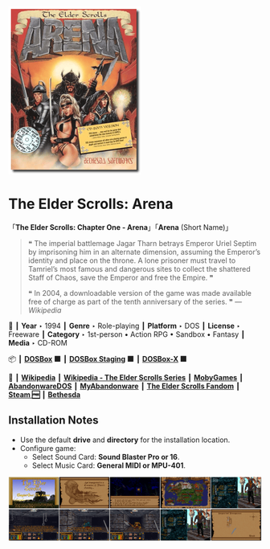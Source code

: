 ![](Thumbnail.png "application-thumbnail")

# The Elder Scrolls: Arena

「**The Elder Scrolls: Chapter One - Arena**」「**Arena** (Short Name)」

> ❝ The imperial battlemage Jagar Tharn betrays Emperor Uriel Septim by imprisoning him in an alternate dimension, assuming the Emperor’s identity and place on the throne. A lone prisoner must travel to Tamriel’s most famous and dangerous sites to collect the shattered Staff of Chaos, save the Emperor and free the Empire. ❞
>
> ❝ In 2004, a downloadable version of the game was made available free of charge as part of the tenth anniversary of the series. ❞ — *Wikipedia*
>

📌 ┃ **Year** ‣ 1994 ┃ **Genre** ‣ Role-playing ┃ **Platform** ‣ DOS ┃ **License** ‣ Freeware ┃ **Category** ‣ 1st-person • Action RPG • Sandbox • Fantasy ┃ **Media** ‣ CD-ROM 

📦 ┃ **[DOSBox](https://www.dosbox.com/) 🟩** ┃ **[DOSBox Staging](https://dosbox-staging.github.io/) 🟩** ┃ **[DOSBox-X](https://dosbox-x.com/) 🟩** 

📎 ┃ **[Wikipedia](https://en.wikipedia.org/wiki/The_Elder_Scrolls:_Arena)** ┃ **[Wikipedia - The Elder Scrolls Series](https://en.wikipedia.org/wiki/The_Elder_Scrolls)** ┃ **[MobyGames](https://www.mobygames.com/game/803/the-elder-scrolls-arena/)** ┃ **[AbandonwareDOS](https://www.abandonwaredos.com/abandonware-game.php?abandonware=The+Elder+Scrolls%3A+Arena&gid=1832)** ┃ **[MyAbandonware](https://www.myabandonware.com/game/the-elder-scrolls-arena-1tn)** ┃ **[The Elder Scrolls Fandom](https://elderscrolls.fandom.com/wiki/The_Elder_Scrolls:_Arena)** ┃ **[Steam 🆓](https://store.steampowered.com/app/1812290/The_Elder_Scrolls_Arena/)** ┃ **[Bethesda](https://elderscrolls.bethesda.net/en/arena)** 

## Installation Notes
- Use the default **drive** and **directory** for the installation location.
- Configure game:
  - Select Sound Card: **Sound Blaster Pro or 16**.
  - Select Music Card: **General MIDI or MPU-401**.

![](Montage.png "The Elder Scrolls: Arena")

